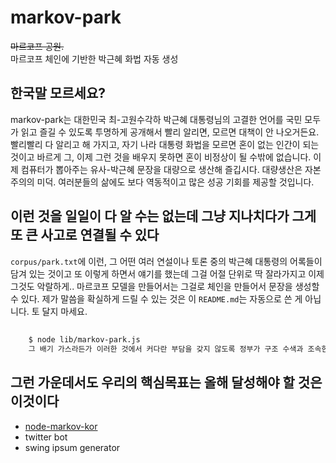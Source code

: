 # markov-park
<del>마르코프 공원.</del><br>
마르코프 체인에 기반한 박근혜 화법 자동 생성

## 한국말 모르세요?
markov-park는 대한민국 최-고원수각하 박근혜 대통령님의 고결한 언어를 국민 모두가 읽고 즐길 수 있도록 투명하게 공개해서 빨리 알리면, 모르면 대책이 안 나오거든요. 빨리빨리 다 알리고 해 가지고, 자기 나라 대통령 화법을 모르면 혼이 없는 인간이 되는 것이고 바르게 그, 이제 그런 것을 배우지 못하면 혼이 비정상이 될 수밖에 없습니다. 이제 컴퓨터가 뽑아주는 유사-박근혜 문장을 대량으로 생산해 즐깁시다. 대량생산은 자본주의의 미덕. 여러분들의 삶에도 보다 역동적이고 많은 성공 기회를 제공할 것입니다.

## 이런 것을 일일이 다 알 수는 없는데 그냥 지나치다가 그게 또 큰 사고로 연결될 수 있다
`corpus/park.txt`에 이런, 그 어떤 여러 연설이나 토론 중의 박근혜 대통령의 어록들이 담겨 있는 것이고 또 이렇게 하면서 얘기를 했는데 그걸 어절 단위로 딱 잘라가지고 이제 그것도 악랄하게.. 마르코프 모델을 만들어서는 그걸로 체인을 만들어서 문장을 생성할 수 있다. 제가 말씀을 확실하게 드릴 수 있는 것은 이 `README.md`는 자동으로 쓴 게 아닙니다. 토 달지 마세요.

## 
```sh
    $ node lib/markov-park.js
    그 배기 가스라든가 이러한 것에서 커다란 부담을 갖지 않도록 정부가 구조 수색과 조속한 사고 수습을 위해 많은 평가가 있기 때문에 이 두가지를 동시에 생각해야만 바른 평가가 있는 역량을 갖고 정치권, 정부 모두가 안전을 우리가 같이 지키자 하는 것은 자라나는 세대들에게 우리가 최선을 다하면 된다는 의미죠?
```

## 그런 가운데서도 우리의 핵심목표는 올해 달성해야 할 것은 이것이다
- [node-markov-kor](https://github.com/dolsup/node-markov-kor)
- twitter bot
- swing ipsum generator
